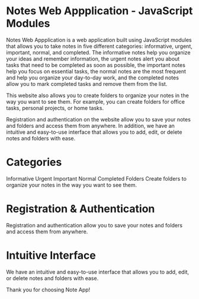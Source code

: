 # Notes Web Appplication - JavaScript Modules

Notes Web Appplication is a web application built using JavaScript modules that allows you to take notes in five different categories: informative, urgent, important, normal, and completed. The informative notes help you organize your ideas and remember information, the urgent notes alert you about tasks that need to be completed as soon as possible, the important notes help you focus on essential tasks, the normal notes are the most frequent and help you organize your day-to-day work, and the completed notes allow you to mark completed tasks and remove them from the list.

This website also allows you to create folders to organize your notes in the way you want to see them. For example, you can create folders for office tasks, personal projects, or home tasks.

Registration and authentication on the website allow you to save your notes and folders and access them from anywhere. In addition, we have an intuitive and easy-to-use interface that allows you to add, edit, or delete notes and folders with ease.

# Categories
Informative
Urgent
Important
Normal
Completed
Folders
Create folders to organize your notes in the way you want to see them.

# Registration & Authentication
Registration and authentication allow you to save your notes and folders and access them from anywhere.

# Intuitive Interface
We have an intuitive and easy-to-use interface that allows you to add, edit, or delete notes and folders with ease.

Thank you for choosing Note App!

